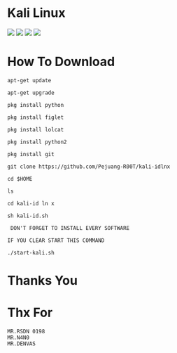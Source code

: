 # Kali Linux
[![](https://tools.kelelawarcyberteam.com/menu/others/uploads/61e40b41706d5.png)](https://github.com/Pejuang.R00T)
[![](https://img.shields.io/static/v1?logo=swift&label=Made&message=Indonesia&color=red)](https://github.com/Pejuang.R00T)
[![](https://img.shields.io/static/v1?logo=dash&label=Author&message=Mr.T1T4N&color=white)](https://github.com/Pejuang.R00T)
[![](https://img.shields.io/static/v1?logo=docker&label=Source&message=Bash&color=cyan)](https://github.com/Pejuang-R00T)

# How To Download
```
apt-get update

apt-get upgrade

pkg install python

pkg install figlet

pkg install lolcat

pkg install python2

pkg install git

git clone https://github.com/Pejuang-R00T/kali-idlnx

cd $HOME

ls

cd kali-id ln x

sh kali-id.sh
```
```
 DON'T FORGET TO INSTALL EVERY SOFTWARE

IF YOU CLEAR START THIS COMMAND
```
```
./start-kali.sh
```

# Thanks You

# Thx For
```
MR.RSDN 0198
MR.N4N0
MR.DENVAS
```
